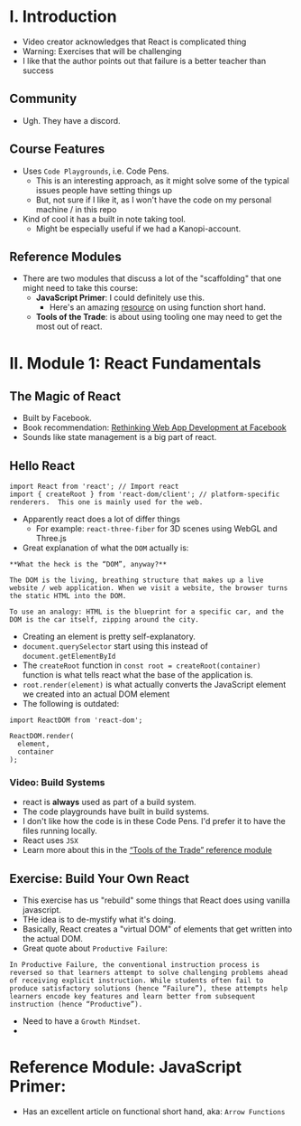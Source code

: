 # I. Introduction
- Video creator acknowledges that React is complicated thing
- Warning: Exercises that will be challenging
- I like that the author points out that failure is a better teacher than success
## Community
- Ugh.  They have a discord.
## Course Features
- Uses `Code Playgrounds`, i.e. Code Pens.
  - This is an interesting approach, as it might solve some of the typical issues people have setting things up
  - But, not sure if I like it, as I won't have the code on my personal machine / in this repo
- Kind of cool it has a built in note taking tool.
  - Might be especially useful if we had a Kanopi-account.
## Reference Modules
- There are two modules that discuss a lot of the "scaffolding" that one might need to take this course:
  - __JavaScript Primer__: I could definitely use this.
    - Here's an amazing [resource](https://courses.joshwcomeau.com/joy-of-react/00-introduction/03-course-features?peek=%2Fjoy-of-react%2F10-javascript-primer%2F04-arrow-functions) on using function short hand.
  - __Tools of the Trade__: is about using tooling one may need to get the most out of react.

# II. Module 1: React Fundamentals
## The Magic of React
- Built by Facebook.
- Book recommendation: [Rethinking Web App Development at Facebook](https://youtu.be/nYkdrAPrdcw?t=624)
- Sounds like state management is a big part of react.

## Hello React

```
import React from 'react'; // Import react
import { createRoot } from 'react-dom/client'; // platform-specific renderers.  This one is mainly used for the web.
```

- Apparently react does a lot of differ things
  - For example: `react-three-fiber` for 3D scenes using WebGL and Three.js
- Great explanation of what the `DOM` actually is:

```
**What the heck is the “DOM”, anyway?**

The DOM is the living, breathing structure that makes up a live website / web application. When we visit a website, the browser turns the static HTML into the DOM.

To use an analogy: HTML is the blueprint for a specific car, and the DOM is the car itself, zipping around the city.
```
- Creating an element is pretty self-explanatory.
- `document.querySelector` start using this instead of `document.getElementById`
- The `createRoot` function in `const root = createRoot(container)` function is what tells react what the base of the application is.
- `root.render(element)` is what actually converts the JavaScript element we created into an actual DOM element
- The following is outdated:

```
import ReactDOM from 'react-dom';

ReactDOM.render(
  element,
  container
);
```
### Video: Build Systems
- react is __always__ used as part of a build system.
- The code playgrounds have built in build systems.
- I don't like how the code is in these Code Pens.  I'd prefer it to have the files running locally.
- React uses `JSX`
- Learn more about this in the [“Tools of the Trade” reference module](https://courses.joshwcomeau.com/joy-of-react/11-tools-of-the-trade)

## Exercise: Build Your Own React
- This exercise has us "rebuild" some things that React does using vanilla javascript.
- THe idea is to de-mystify what it's doing.
- Basically, React creates a "virtual DOM" of elements that get written into the actual DOM.
- Great quote about `Productive Failure`:

```
In Productive Failure, the conventional instruction process is reversed so that learners attempt to solve challenging problems ahead of receiving explicit instruction. While students often fail to produce satisfactory solutions (hence “Failure”), these attempts help learners encode key features and learn better from subsequent instruction (hence “Productive”).
```
- Need to have a `Growth Mindset`.
- 
# Reference Module: JavaScript Primer:
- Has an excellent article on functional short hand, aka: `Arrow Functions`
